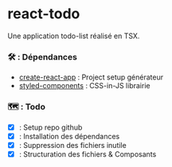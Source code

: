 # react-todo

Une application todo-list réalisé en TSX.

### 🛠️ : Dépendances

- [create-react-app](https://create-react-app.dev/docs/adding-typescript/) : Project setup générateur
- [styled-components](https://styled-components.com/) : CSS-in-JS librairie

### 🗺️ : Todo

- [x] : Setup repo github
- [x] : Installation des dépendances
- [x] : Suppression des fichiers inutile
- [x] : Structuration des fichiers & Composants

